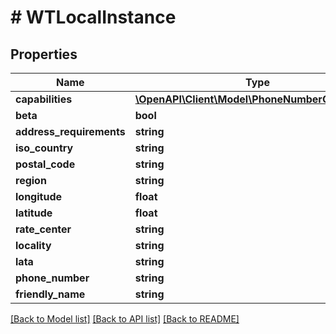 # # WTLocalInstance

## Properties

Name | Type | Description | Notes
------------ | ------------- | ------------- | -------------
**capabilities** | [**\OpenAPI\Client\Model\PhoneNumberCapabilities**](PhoneNumberCapabilities.md) |  |
**beta** | **bool** |  |
**address_requirements** | **string** |  |
**iso_country** | **string** |  |
**postal_code** | **string** |  |
**region** | **string** |  |
**longitude** | **float** |  |
**latitude** | **float** |  |
**rate_center** | **string** |  |
**locality** | **string** |  |
**lata** | **string** |  |
**phone_number** | **string** |  |
**friendly_name** | **string** |  |

[[Back to Model list]](../../README.md#models) [[Back to API list]](../../README.md#endpoints) [[Back to README]](../../README.md)
